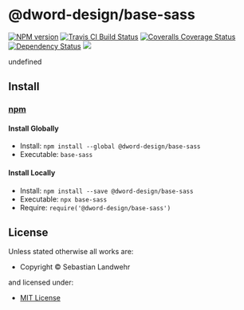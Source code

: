 <!-- TITLE/ -->

<h1>@dword-design/base-sass</h1>

<!-- /TITLE -->


<!-- BADGES/ -->

<span class="badge-npmversion"><a href="https://npmjs.org/package/@dword-design/base-sass" title="View this project on NPM"><img src="https://img.shields.io/npm/v/@dword-design/base-sass.svg" alt="NPM version" /></a></span>
<span class="badge-travisci"><a href="http://travis-ci.org/dword-design/base-sass" title="Check this project's build status on TravisCI"><img src="https://img.shields.io/travis/dword-design/base-sass/master.svg" alt="Travis CI Build Status" /></a></span>
<span class="badge-coveralls"><a href="https://coveralls.io/r/dword-design/base-sass" title="View this project's coverage on Coveralls"><img src="https://img.shields.io/coveralls/dword-design/base-sass.svg" alt="Coveralls Coverage Status" /></a></span>
<span class="badge-daviddm"><a href="https://david-dm.org/dword-design/base-sass" title="View the status of this project's dependencies on DavidDM"><img src="https://img.shields.io/david/dword-design/base-sass.svg" alt="Dependency Status" /></a></span>
<span class="badge-shields"><a href="https://img.shields.io/badge/renovate-enabled-brightgreen.svg"><img src="https://img.shields.io/badge/renovate-enabled-brightgreen.svg" /></a></span>

<!-- /BADGES -->


<!-- DESCRIPTION/ -->

undefined

<!-- /DESCRIPTION -->


<!-- INSTALL/ -->

<h2>Install</h2>

<a href="https://npmjs.com" title="npm is a package manager for javascript"><h3>npm</h3></a>
<h4>Install Globally</h4>
<ul>
<li>Install: <code>npm install --global @dword-design/base-sass</code></li>
<li>Executable: <code>base-sass</code></li>
</ul>
<h4>Install Locally</h4>
<ul>
<li>Install: <code>npm install --save @dword-design/base-sass</code></li>
<li>Executable: <code>npx base-sass</code></li>
<li>Require: <code>require('@dword-design/base-sass')</code></li>
</ul>

<!-- /INSTALL -->


<!-- LICENSE/ -->

<h2>License</h2>

Unless stated otherwise all works are:

<ul><li>Copyright &copy; Sebastian Landwehr</li></ul>

and licensed under:

<ul><li><a href="http://spdx.org/licenses/MIT.html">MIT License</a></li></ul>

<!-- /LICENSE -->

